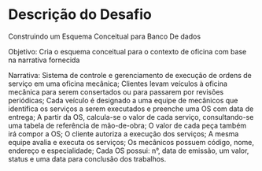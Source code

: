 # Descrição do Desafio
Construindo um Esquema Conceitual para Banco De dados

Objetivo:
Cria o esquema conceitual para o contexto de oficina com base na narrativa fornecida

Narrativa:
Sistema de controle e gerenciamento de execução de ordens de serviço em uma oficina mecânica;
Clientes levam veículos à oficina mecânica para serem consertados ou para passarem por revisões  periódicas;
Cada veículo é designado a uma equipe de mecânicos que identifica os serviços a serem executados e preenche uma OS com data de entrega;
A partir da OS, calcula-se o valor de cada serviço, consultando-se uma tabela de referência de mão-de-obra;
O valor de cada peça também irá compor a OS;
O cliente autoriza a execução dos serviços;
A mesma equipe avalia e executa os serviços;
Os mecânicos possuem código, nome, endereço e especialidade;
Cada OS possui: n°, data de emissão, um valor, status e uma data para conclusão dos trabalhos.
